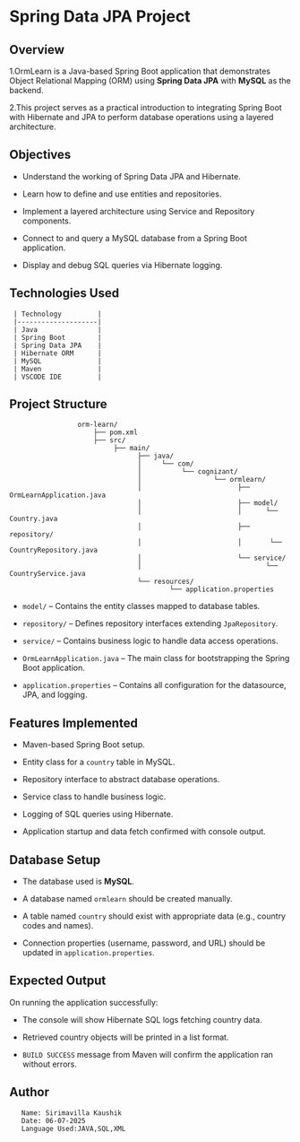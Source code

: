 
   #   Spring Data JPA Project

   ##  Overview

   1.OrmLearn is a Java-based Spring Boot application that demonstrates Object Relational Mapping (ORM) using **Spring Data JPA** with **MySQL** as the backend. 
   
   2.This project serves as a practical introduction to integrating Spring Boot with Hibernate and JPA to perform database operations using a layered architecture.


   ## Objectives

   - Understand the working of Spring Data JPA and Hibernate.

   - Learn how to define and use entities and repositories.

   - Implement a layered architecture using Service and Repository components.

   - Connect to and query a MySQL database from a Spring Boot application.

   - Display and debug SQL queries via Hibernate logging.


   ##  Technologies Used

     | Technology         | 
     |--------------------|
     | Java               | 
     | Spring Boot        |
     | Spring Data JPA    | 
     | Hibernate ORM      | 
     | MySQL              | 
     | Maven              | 
     | VSCODE IDE         |



   ##  Project Structure



                     orm-learn/
                         ├── pom.xml
                         ├── src/
                              ├── main/
                                    ├── java/
                                    │     └── com/
                                    │          └── cognizant/
                                    │                  └── ormlearn/
                                    │                        ├── OrmLearnApplication.java        
                                    │                        ├── model/
                                    │                        │      └── Country.java                
                                    │                        ├── repository/
                                    │                        │       └── CountryRepository.java      
                                    │                        └── service/
                                    │                               └── CountryService.java          
                                    └── resources/
                                            └── application.properties                      


   - `model/` – Contains the entity classes mapped to database tables.

   - `repository/` – Defines repository interfaces extending `JpaRepository`.

   - `service/` – Contains business logic to handle data access operations.

   - `OrmLearnApplication.java` – The main class for bootstrapping the Spring Boot application.

   - `application.properties` – Contains all configuration for the datasource, JPA, and logging.


   ##  Features Implemented

   - Maven-based Spring Boot setup.

   - Entity class for a `country` table in MySQL.

   - Repository interface to abstract database operations.

   - Service class to handle business logic.

   - Logging of SQL queries using Hibernate.

   - Application startup and data fetch confirmed with console output.


   ## Database Setup

   - The database used is **MySQL**.

   - A database named `ormlearn` should be created manually.

   - A table named `country` should exist with appropriate data (e.g., country codes and names).

   - Connection properties (username, password, and URL) should be updated in `application.properties`.


   ## Expected Output

   On running the application successfully:

   - The console will show Hibernate SQL logs fetching country data.

   - Retrieved country objects will be printed in a list format.

   - `BUILD SUCCESS` message from Maven will confirm the application ran without errors.


  ## Author

       Name: Sirimavilla Kaushik
       Date: 06-07-2025
       Language Used:JAVA,SQL,XML
